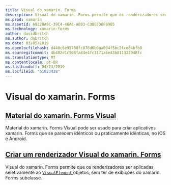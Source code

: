 ```yaml
---
title: Visual do xamarin. Forms
description: Visual do xamarin. Forms permite que os renderizadores ser aplicadas seletivamente a objetos VisualElement, sem ter de exibições do xamarin. Forms subclasse.
ms.prod: xamarin
ms.assetid: 69228A9C-39C4-46AE-A803-C38EED6FB965
ms.technology: xamarin-forms
author: davidbritch
ms.author: dabritch
ms.date: 03/05/2019
ms.openlocfilehash: d440c6e95788fc876d6b0aa094f5bc2fce84bfb0
ms.sourcegitcommit: 4b402d1c508fa84e4fc3171a6e43b811323948fc
ms.translationtype: MT
ms.contentlocale: pt-BR
ms.lasthandoff: 04/23/2019
ms.locfileid: "61023438"
---
```

# <a name="xamarinforms-visual"></a>Visual do xamarin. Forms

## <a name="xamarinforms-material-visualmaterial-visualmd"></a>[Material do xamarin. Forms Visual](material-visual.md)

Material do xamarin. Forms Visual pode ser usado para criar aplicativos xamarin. Forms que se parecem idênticos ou praticamente idênticas, no iOS e Android.

## <a name="create-a-xamarinforms-visual-renderercreatemd"></a>[Criar um renderizador Visual do xamarin. Forms](create.md)

Visual do xamarin. Forms permite que os renderizadores ser aplicadas seletivamente ao [ `VisualElement` ](xref:Xamarin.Forms.VisualElement) objetos, sem ter de exibições do xamarin. Forms subclasse.
